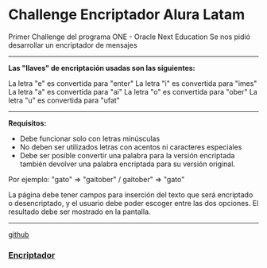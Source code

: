 # Challenge Encriptador Alura Latam
Primer Challenge del programa ONE - Oracle Next Education
Se nos pidió desarrollar un encriptador de mensajes

------------
**Las "llaves" de encriptación usadas son las siguientes:**

La letra "e" es convertida para "enter"
La letra "i" es convertida para "imes"
La letra "a" es convertida para "ai"
La letra "o" es convertida para "ober"
La letra "u" es convertida para "ufat"

------------

**Requisitos:**
- Debe funcionar solo con letras minúsculas
- No deben ser utilizados letras con acentos ni caracteres especiales
- Debe ser posible convertir una palabra para la versión encriptada también devolver una palabra encriptada para su versión original.

Por ejemplo:
"gato" => "gaitober" / gaitober" => "gato"

La página debe tener campos para inserción del texto que será encriptado o desencriptado, y el usuario debe poder escoger entre las dos opciones. 
El resultado debe ser mostrado en la pantalla.

------------
[github](https://github.com/MoisesPmx/Challenge-Encriptador/blob/main/pictures/rect3650.png)
### [Encriptador](https://moisespmx.github.io/Challenge-Encriptador/ "Encriptador")
